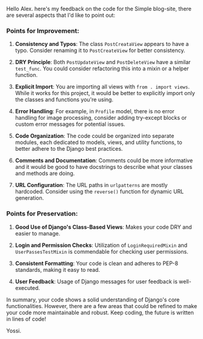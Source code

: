 Hello Alex. here's my feedback on the code for the Simple blog-site, there are several aspects that I'd like to point out:

### Points for Improvement:
1. **Consistency and Typos**: The class `PostCreataView` appears to have a typo. Consider renaming it to `PostCreateView` for better consistency.
  
2. **DRY Principle**: Both `PostUpdateView` and `PostDeleteView` have a similar `test_func`. You could consider refactoring this into a mixin or a helper function.

3. **Explicit Import**: You are importing all views with `from . import views`. While it works for this project, it would be better to explicitly import only the classes and functions you're using.

4. **Error Handling**: For example, in `Profile` model, there is no error handling for image processing, consider adding try-except blocks or custom error messages for potential issues.

5. **Code Organization**: The code could be organized into separate modules, each dedicated to models, views, and utility functions, to better adhere to the Django best practices.

6. **Comments and Documentation**: Comments could be more informative and it would be good to have docstrings to describe what your classes and methods are doing.

7. **URL Configuration**: The URL paths in `urlpatterns` are mostly hardcoded. Consider using the `reverse()` function for dynamic URL generation.

### Points for Preservation:
1. **Good Use of Django's Class-Based Views**: Makes your code DRY and easier to manage.
  
2. **Login and Permission Checks**: Utilization of `LoginRequiredMixin` and `UserPassesTestMixin` is commendable for checking user permissions.
  
3. **Consistent Formatting**: Your code is clean and adheres to PEP-8 standards, making it easy to read.
  
4. **User Feedback**: Usage of Django messages for user feedback is well-executed. 

In summary, your code shows a solid understanding of Django's core functionalities. However, there are a few areas that could be refined to make your code more maintainable and robust. Keep coding, the future is written in lines of code!

Yossi.
